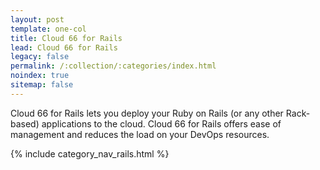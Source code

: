 ```yaml
---
layout: post
template: one-col
title: Cloud 66 for Rails
lead: Cloud 66 for Rails
legacy: false
permalink: /:collection/:categories/index.html
noindex: true
sitemap: false
---
```


<p class="lead">Cloud 66 for Rails lets you deploy your Ruby on Rails (or any other Rack-based) applications to the cloud. Cloud 66 for Rails offers ease of management and reduces the load on your DevOps resources.</p>

{% include category_nav_rails.html %}
